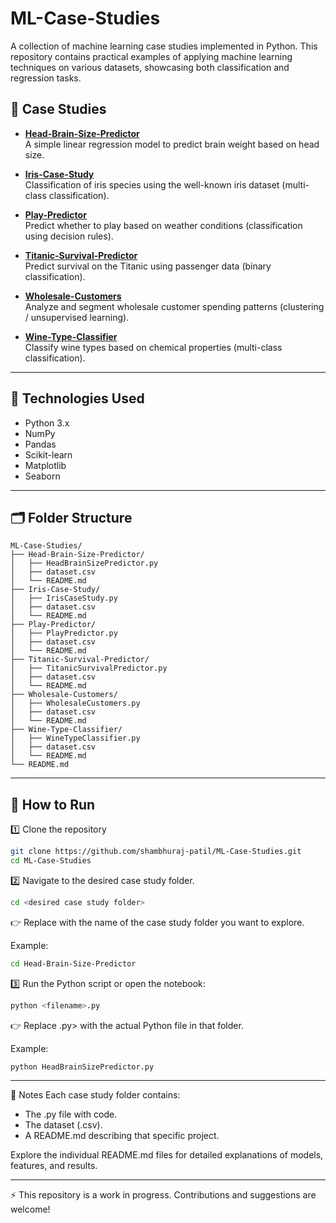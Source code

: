 # ML-Case-Studies

A collection of machine learning case studies implemented in Python. This repository contains practical examples of applying machine learning techniques on various datasets, showcasing both classification and regression tasks.

## 📂 Case Studies

- [**Head-Brain-Size-Predictor**](./Head-Brain-Size-Predictor/)  
  A simple linear regression model to predict brain weight based on head size.

- [**Iris-Case-Study**](./Iris-Case-Study/)  
  Classification of iris species using the well-known iris dataset (multi-class classification).

- [**Play-Predictor**](./Play-Predictor/)  
  Predict whether to play based on weather conditions (classification using decision rules).

- [**Titanic-Survival-Predictor**](./Titanic-Survival-Predictor/)  
  Predict survival on the Titanic using passenger data (binary classification).

- [**Wholesale-Customers**](./Wholesale-Customers/)  
  Analyze and segment wholesale customer spending patterns (clustering / unsupervised learning).

- [**Wine-Type-Classifier**](./Wine-Type-Classifier/)  
  Classify wine types based on chemical properties (multi-class classification).

---

## 🚀 Technologies Used

- Python 3.x  
- NumPy  
- Pandas  
- Scikit-learn  
- Matplotlib  
- Seaborn  

---

## 🗂 Folder Structure

```
ML-Case-Studies/
├── Head-Brain-Size-Predictor/
│   ├── HeadBrainSizePredictor.py
│   ├── dataset.csv
│   └── README.md
├── Iris-Case-Study/
│   ├── IrisCaseStudy.py
│   ├── dataset.csv
│   └── README.md
├── Play-Predictor/
│   ├── PlayPredictor.py
│   ├── dataset.csv
│   └── README.md
├── Titanic-Survival-Predictor/
│   ├── TitanicSurvivalPredictor.py
│   ├── dataset.csv
│   └── README.md
├── Wholesale-Customers/
│   ├── WholesaleCustomers.py
│   ├── dataset.csv
│   └── README.md
├── Wine-Type-Classifier/
│   ├── WineTypeClassifier.py
│   ├── dataset.csv
│   └── README.md
└── README.md
```

---

## 📌 How to Run
1️⃣ Clone the repository

```bash
git clone https://github.com/shambhuraj-patil/ML-Case-Studies.git
cd ML-Case-Studies
```

2️⃣ Navigate to the desired case study folder.

```bash
cd <desired case study folder>
```

👉 Replace <desired-case-study-folder> with the name of the case study folder you want to explore.

Example:

```bash
cd Head-Brain-Size-Predictor
```

3️⃣ Run the Python script or open the notebook:

```bash
python <filename>.py
```

👉 Replace <filename>.py> with the actual Python file in that folder.

Example:

```bash
python HeadBrainSizePredictor.py
```

---

📝 Notes
Each case study folder contains:

  - The .py file with code.
  - The dataset (.csv).
  - A README.md describing that specific project.

Explore the individual README.md files for detailed explanations of models, features, and results.

---

⚡ This repository is a work in progress. Contributions and suggestions are welcome!
